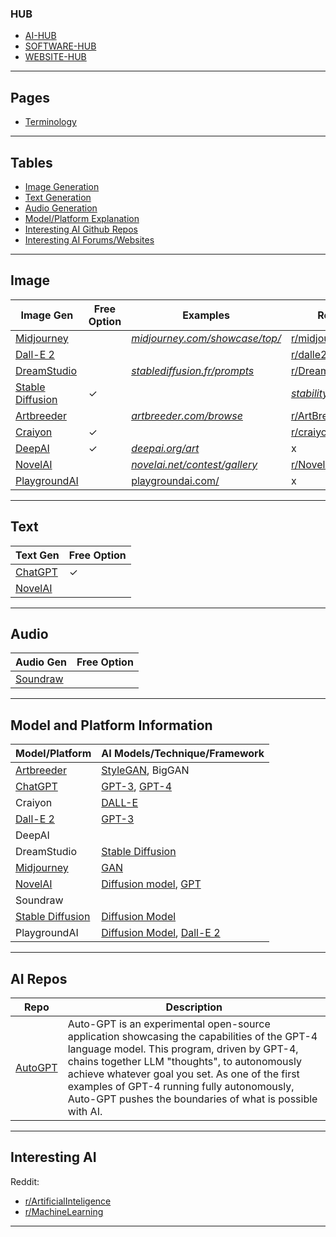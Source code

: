 ### HUB

* [AI-HUB](https://github.com/MarcelvanDuijnDev/AI-HUB)
* [SOFTWARE-HUB](https://github.com/MarcelvanDuijnDev/Software-HUB)
* [WEBSITE-HUB](https://github.com/MarcelvanDuijnDev/WEBSITE-HUB)

***
## Pages
- [Terminology](https://github.com/MarcelvanDuijnDev/AI-HUB/blob/main/Terminology.md)
***
## Tables
- [Image Generation](#image)
- [Text Generation](#text)
- [Audio Generation](#audio)
- [Model/Platform Explanation](#model-and-platform-information)
- [Interesting AI Github Repos](#ai-repos)
- [Interesting AI Forums/Websites](#interesting-ai)
***
## Image
|Image Gen|Free Option|Examples|Reddit|
|----|----|----|----|
|[Midjourney](https://midjourney.com/home)||[_midjourney.com/showcase/top/_](https://midjourney.com/showcase/top/)|[r/midjourney](https://www.reddit.com/r/midjourney/)|
|[Dall-E 2](https://openai.com/dall-e-2/)|||[r/dalle2](https://www.reddit.com/r/dalle2/)|
|[DreamStudio](https://beta.dreamstudio.ai/dream)||[_stablediffusion.fr/prompts_](https://stablediffusion.fr/prompts)|[r/DreamstudioAI](https://www.reddit.com/r/DreamstudioAI/)|
|[Stable Diffusion](https://stablediffusionweb.com/#demo)|✓||[_stability.ai/blog/..._](https://stability.ai/blog/stable-diffusion-public-release)|[r/StableDiffusion](https://www.reddit.com/r/StableDiffusion/)|
|[Artbreeder](https://www.artbreeder.com/)||[_artbreeder.com/browse_](https://www.artbreeder.com/browse)|[r/ArtBreeder](https://www.reddit.com/r/ArtBreeder/)|
|[Craiyon](https://www.craiyon.com/)|✓||[r/craiyon](https://www.reddit.com/r/craiyon/)|
|[DeepAI](https://deepai.org/machine-learning-model/text2img)|✓|[_deepai.org/art_](https://deepai.org/art)|x|
|[NovelAI](https://novelai.net/stories)||[_novelai.net/contest/gallery_](https://novelai.net/contest/gallery)|[r/NovelAi](https://www.reddit.com/r/NovelAi/)|
|[PlaygroundAI](https://playgroundai.com/)||[playgroundai.com/](https://playgroundai.com/)|x|
***
## Text
|Text Gen|Free Option|
|----|----|
|[ChatGPT](https://chat.openai.com/chat)|✓|
|[NovelAI](https://novelai.net/stories)||
***
## Audio
|Audio Gen|Free Option|
|----|----|
|[Soundraw](https://soundraw.io/)||
***
## Model and Platform Information
|Model/Platform|AI Models/Technique/Framework|
|----|----|
|[Artbreeder](https://en.wikipedia.org/wiki/Artbreeder)|[StyleGAN](https://en.wikipedia.org/wiki/StyleGAN), BigGAN|
|[ChatGPT](https://en.wikipedia.org/wiki/ChatGPT)|[GPT-3](https://en.wikipedia.org/wiki/GPT-3), [GPT-4](https://openai.com/research/gpt-4)|
|Craiyon|[DALL-E](https://en.wikipedia.org/wiki/DALL-E)|
|[Dall-E 2](https://en.wikipedia.org/wiki/DALL-E)|[GPT-3](https://en.wikipedia.org/wiki/GPT-3)|
|DeepAI||
|DreamStudio|[Stable Diffusion](https://en.wikipedia.org/wiki/Stable_Diffusion)|
|[Midjourney](https://en.wikipedia.org/wiki/Midjourney)|[GAN](https://en.wikipedia.org/wiki/Generative_adversarial_network)|
|[NovelAI](https://en.wikipedia.org/wiki/NovelAI)|[Diffusion model](https://en.wikipedia.org/wiki/Diffusion_model), [GPT](https://en.wikipedia.org/wiki/OpenAI#GPT)|
|Soundraw||
|[Stable Diffusion](https://en.wikipedia.org/wiki/Stable_Diffusion)|[Diffusion Model](https://en.wikipedia.org/wiki/Diffusion_model)|
|PlaygroundAI|[Diffusion Model](https://en.wikipedia.org/wiki/Diffusion_model), [Dall-E 2](https://en.wikipedia.org/wiki/DALL-E)|
***
## AI Repos
| Repo | Description |
|----|----|
|[AutoGPT](https://github.com/Significant-Gravitas/Auto-GPT)|Auto-GPT is an experimental open-source application showcasing the capabilities of the GPT-4 language model. This program, driven by GPT-4, chains together LLM "thoughts", to autonomously achieve whatever goal you set. As one of the first examples of GPT-4 running fully autonomously, Auto-GPT pushes the boundaries of what is possible with AI.|
***
## Interesting AI
Reddit:
* [r/ArtificialInteligence](https://www.reddit.com/r/ArtificialInteligence/)
* [r/MachineLearning](https://www.reddit.com/r/MachineLearning/)
***

